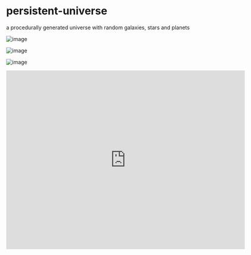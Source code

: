 # persistent-universe

a procedurally generated universe with random galaxies, stars and planets

![image](https://github.com/breinsp/unity-persistent-universe/blob/master/res/jzHlB2a.jpg)

![image](https://github.com/breinsp/unity-persistent-universe/blob/master/res/5f9st16.jpg)

![image](https://github.com/breinsp/unity-persistent-universe/blob/master/res/q3yrGCt.jpg)

 <iframe width="640" height="480"
    src="https://github.com/breinsp/unity-persistent-universe/blob/master/res/video.mp4" 
    frameborder="0" 
    allow="accelerometer; autoplay; encrypted-media; gyroscope; picture-in-picture" 
    allowfullscreen>
</iframe>